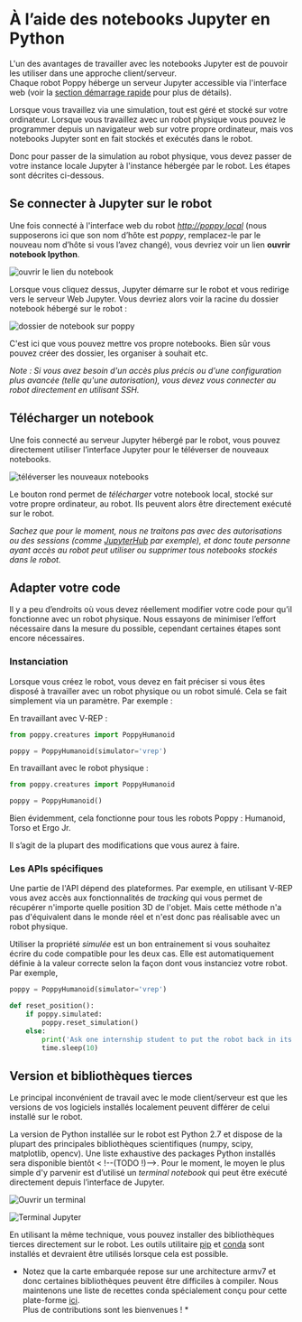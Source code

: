 # À l’aide des notebooks Jupyter en Python

L'un des avantages de travailler avec les notebooks Jupyter est de pouvoir les utiliser dans une approche client/serveur.   
Chaque robot Poppy héberge un serveur Jupyter accessible via l'interface web (voir la [section démarrage rapide](../getting-started/program-the-robot.md) pour plus de détails).

Lorsque vous travaillez via une simulation, tout est géré et stocké sur votre ordinateur. Lorsque vous travaillez avec un robot physique vous pouvez le programmer depuis un navigateur web sur votre propre ordinateur, mais vos notebooks Jupyter sont en fait stockés et exécutés dans le robot.

Donc pour passer de la simulation au robot physique, vous devez passer de votre instance locale Jupyter à l'instance hébergée par le robot. Les étapes sont décrites ci-dessous.

## Se connecter à Jupyter sur le robot

Une fois connecté à l'interface web du robot *http://poppy.local* (nous supposerons ici que son nom d’hôte est *poppy*, remplacez-le par le nouveau nom d’hôte si vous l’avez changé), vous devriez voir un lien **ouvrir notebook Ipython**.

![ouvrir le lien du notebook](../img/poppy_home.png)

Lorsque vous cliquez dessus, Jupyter démarre sur le robot et vous redirige vers le serveur Web Jupyter. Vous devriez alors voir la racine du dossier notebook hébergé sur le robot :

![dossier de notebook sur poppy](../img/jupyter/root-folder.jpg)

C'est ici que vous pouvez mettre vos propre notebooks. Bien sûr vous pouvez créer des dossier, les organiser à souhait etc.

*Note : Si vous avez besoin d'un accès plus précis ou d'une configuration plus avancée (telle qu'une autorisation), vous devez vous connecter au robot directement en utilisant SSH.*

## Télécharger un notebook

Une fois connecté au serveur Jupyter hébergé par le robot, vous pouvez directement utiliser l’interface Jupyter pour le téléverser de nouveaux notebooks.

![téléverser les nouveaux notebooks](../img/jupyter/upload-notebooks.jpg)

Le bouton rond permet de *télécharger* votre notebook local, stocké sur votre propre ordinateur, au robot. Ils peuvent alors être directement exécuté sur le robot.

*Sachez que pour le moment, nous ne traitons pas avec des autorisations ou des sessions (comme [JupyterHub](https://github.com/jupyter/jupyterhub) par exemple), et donc toute personne ayant accès au robot peut utiliser ou supprimer tous notebooks stockés dans le robot.*

## Adapter votre code

Il y a peu d’endroits où vous devez réellement modifier votre code pour qu’il fonctionne avec un robot physique. Nous essayons de minimiser l’effort nécessaire dans la mesure du possible, cependant certaines étapes sont encore nécessaires.

### Instanciation

Lorsque vous créez le robot, vous devez en fait préciser si vous êtes disposé à travailler avec un robot physique ou un robot simulé. Cela se fait simplement via un paramètre. Par exemple :

En travaillant avec V-REP :

```python
from poppy.creatures import PoppyHumanoid

poppy = PoppyHumanoid(simulator='vrep')
```

En travaillant avec le robot physique :

```python
from poppy.creatures import PoppyHumanoid

poppy = PoppyHumanoid()
```

Bien évidemment, cela fonctionne pour tous les robots Poppy : Humanoid, Torso et Ergo Jr.

Il s’agit de la plupart des modifications que vous aurez à faire.

### Les APIs spécifiques

Une partie de l'API dépend des plateformes. Par exemple, en utilisant V-REP vous avez accès aux fonctionnalités de *tracking* qui vous permet de récupérer n'importe quelle position 3D de l'objet. Mais cette méthode n'a pas d'équivalent dans le monde réel et n'est donc pas réalisable avec un robot physique.

Utiliser la propriété *simulée* est un bon entrainement si vous souhaitez écrire du code compatible pour les deux cas. Elle est automatiquement définie à la valeur correcte selon la façon dont vous instanciez votre robot. Par exemple,

```python
poppy = PoppyHumanoid(simulator='vrep')

def reset_position():
    if poppy.simulated:
        poppy.reset_simulation()
    else:
        print('Ask one internship student to put the robot back in its origin position.')
        time.sleep(10)
```

## Version et bibliothèques tierces

Le principal inconvénient de travail avec le mode client/serveur est que les versions de vos logiciels installés localement peuvent différer de celui installé sur le robot.

La version de Python installée sur le robot est Python 2.7 et dispose de la plupart des principales bibliothèques scientifiques (numpy, scipy, matplotlib, opencv). Une liste exhaustive des packages Python installés sera disponible bientôt < !--(TODO !)-->. Pour le moment, le moyen le plus simple d'y parvenir est d’utilisé un *terminal notebook* qui peut être exécuté directement depuis l’interface de Jupyter.

![Ouvrir un terminal](../img/jupyter/open-terminal.jpg)

![Terminal Jupyter](../img/jupyter/terminal.jpg)

En utilisant la même technique, vous pouvez installer des bibliothèques tierces directement sur le robot. Les outils utilitaire [pip](https://pip.readthedocs.org) et [conda](http://conda.pydata.org/docs/) sont installés et devraient être utilisés lorsque cela est possible.

* Notez que la carte embarquée repose sur une architecture armv7 et donc certaines bibliothèques peuvent être difficiles à compiler. Nous maintenons une liste de recettes conda spécialement conçu pour cette plate-forme [ici](https://anaconda.org/poppy-project).   
Plus de contributions sont les bienvenues ! *